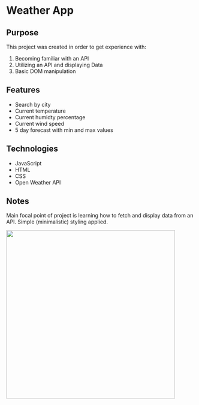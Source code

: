 # Weather App

## Purpose
This project was created in order to get experience with:
1. Becoming familiar with an API
2. Utilizing an API and displaying Data
3. Basic DOM manipulation

## Features
- Search by city
- Current temperature
- Current humidty percentage
- Current wind speed
- 5 day forecast with min and max values

## Technologies
- JavaScript
- HTML
- CSS
- Open Weather API

## Notes
Main focal point of project is learning how to fetch and display data from an API. Simple (minimalistic) styling applied.

<img src="https://github.com/kelseywarren/Weather-App/assets/157708983/7bb81501-8037-41b9-a952-549087ec0f5a" width="450">
